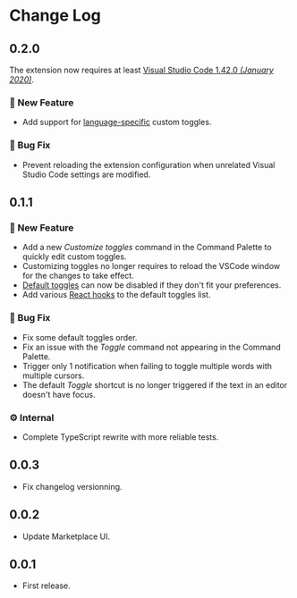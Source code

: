 # Change Log

## 0.2.0

The extension now requires at least [Visual Studio Code 1.42.0 _(January 2020)_](https://code.visualstudio.com/updates/v1_42).

### 🚀 New Feature

- Add support for [language-specific](https://code.visualstudio.com/docs/getstarted/settings#_languagespecific-editor-settings) custom toggles.

### 🐛 Bug Fix

- Prevent reloading the extension configuration when unrelated Visual Studio Code settings are modified.

## 0.1.1

### 🚀 New Feature

- Add a new _Customize toggles_ command in the Command Palette to quickly edit custom toggles.
- Customizing toggles no longer requires to reload the VSCode window for the changes to take effect.
- [Default toggles](https://raw.githubusercontent.com/HiDeoo/toggler-vscode/master/src/defaults.json) can now be disabled if they don't fit your preferences.
- Add various [React hooks](https://reactjs.org/docs/hooks-reference.html) to the default toggles list.

### 🐛 Bug Fix

- Fix some default toggles order.
- Fix an issue with the _Toggle_ command not appearing in the Command Palette.
- Trigger only 1 notification when failing to toggle multiple words with multiple cursors.
- The default _Toggle_ shortcut is no longer triggered if the text in an editor doesn't have focus.

### ⚙️ Internal

- Complete TypeScript rewrite with more reliable tests.

## 0.0.3

- Fix changelog versionning.

## 0.0.2

- Update Marketplace UI.

## 0.0.1

- First release.
